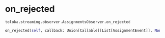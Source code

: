 # on_rejected
`toloka.streaming.observer.AssignmentsObserver.on_rejected`

```python
on_rejected(self, callback: Union[Callable[[List[AssignmentEvent]], None], Callable[[List[AssignmentEvent]], Awaitable[None]]])
```

